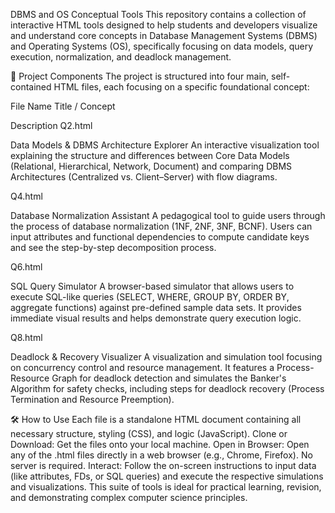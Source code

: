 DBMS and OS Conceptual Tools
This repository contains a collection of interactive HTML tools designed to help students and developers visualize and understand core concepts in Database Management Systems (DBMS) and Operating Systems (OS), specifically focusing on data models, query execution, normalization, and deadlock management.

🚀 Project Components
The project is structured into four main, self-contained HTML files, each focusing on a specific foundational concept:

File Name
Title / Concept

Description
Q2.html

Data Models & DBMS Architecture Explorer
An interactive visualization tool explaining the structure and differences between Core Data Models (Relational, Hierarchical, Network, Document) and comparing DBMS Architectures (Centralized vs. Client–Server) with flow diagrams.

Q4.html

Database Normalization Assistant
A pedagogical tool to guide users through the process of database normalization (1NF, 2NF, 3NF, BCNF). Users can input attributes and functional dependencies to compute candidate keys and see the step-by-step decomposition process.

Q6.html

SQL Query Simulator
A browser-based simulator that allows users to execute SQL-like queries (SELECT, WHERE, GROUP BY, ORDER BY, aggregate functions) against pre-defined sample data sets. It provides immediate visual results and helps demonstrate query execution logic.

Q8.html

Deadlock & Recovery Visualizer
A visualization and simulation tool focusing on concurrency control and resource management. It features a Process-Resource Graph for deadlock detection and simulates the Banker's Algorithm for safety checks, including steps for deadlock recovery (Process Termination and Resource Preemption).



🛠️ How to Use
Each file is a standalone HTML document containing all necessary structure, styling (CSS), and logic (JavaScript).
Clone or Download: Get the files onto your local machine.
Open in Browser: Open any of the .html files directly in a web browser (e.g., Chrome, Firefox). No server is required.
Interact: Follow the on-screen instructions to input data (like attributes, FDs, or SQL queries) and execute the respective simulations and visualizations.
This suite of tools is ideal for practical learning, revision, and demonstrating complex computer science principles.
